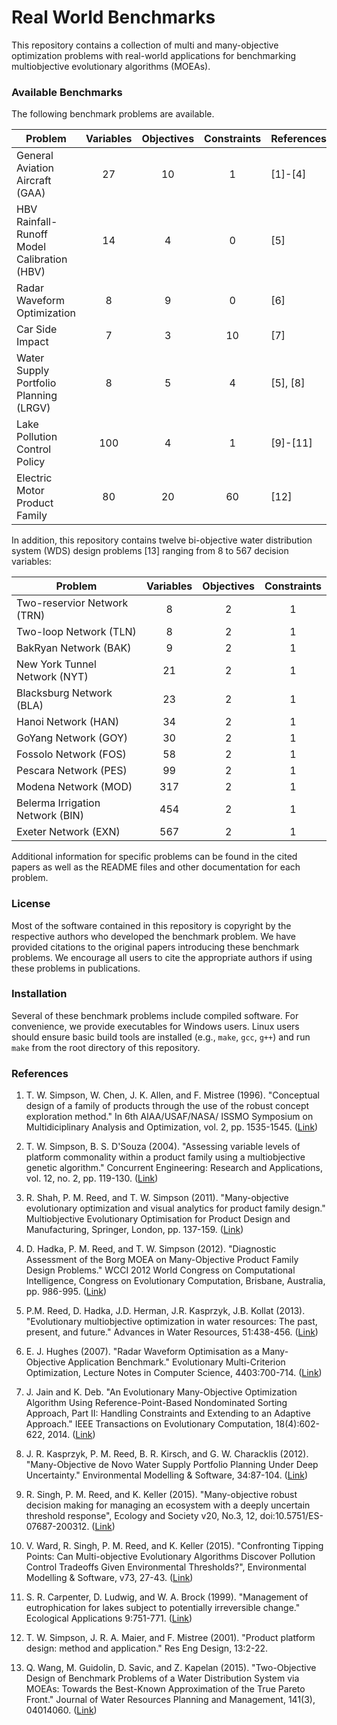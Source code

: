 # Real World Benchmarks #

This repository contains a collection of multi and many-objective optimization problems
with real-world applications for benchmarking multiobjective evolutionary algorithms (MOEAs).

### Available Benchmarks ###

The following benchmark problems are available.

| Problem                                     | Variables | Objectives | Constraints | References |
| ------------------------------------------- | :-------: | :--------: | :---------: | ---------- |
| General Aviation Aircraft (GAA)             | 27        | 10         | 1           | [1]-[4]    |
| HBV Rainfall-Runoff Model Calibration (HBV) | 14        | 4          | 0           | [5]        |
| Radar Waveform Optimization                 | 8         | 9          | 0           | [6]        |
| Car Side Impact                             | 7         | 3          | 10          | [7]        |
| Water Supply Portfolio Planning (LRGV)      | 8         | 5          | 4           | [5], [8]   |
| Lake Pollution Control Policy               | 100       | 4          | 1           | [9]-[11]   |
| Electric Motor Product Family               | 80        | 20         | 60          | [12]       |

In addition, this repository contains twelve bi-objective water distribution system (WDS) design problems [13]
ranging from 8 to 567 decision variables:

| Problem                          | Variables | Objectives | Constraints |
| -------------------------------- | :-------: | :--------: | :---------: |
| Two-reservior Network (TRN)      | 8         | 2          | 1           |
| Two-loop Network (TLN)           | 8         | 2          | 1           |
| BakRyan Network (BAK)            | 9         | 2          | 1           |
| New York Tunnel Network (NYT)    | 21        | 2          | 1           |
| Blacksburg Network (BLA)         | 23        | 2          | 1           |
| Hanoi Network (HAN)              | 34        | 2          | 1           |
| GoYang Network (GOY)             | 30        | 2          | 1           |
| Fossolo Network (FOS)            | 58        | 2          | 1           |
| Pescara Network (PES)            | 99        | 2          | 1           |
| Modena Network (MOD)             | 317       | 2          | 1           |
| Belerma Irrigation Network (BIN) | 454       | 2          | 1           |
| Exeter Network (EXN)             | 567       | 2          | 1           |

Additional information for specific problems can be found in the cited papers as well as
the README files and other documentation for each problem.

### License ###

Most of the software contained in this repository is copyright by the respective authors
who developed the benchmark problem.  We have provided citations to the original papers
introducing these benchmark problems.  We encourage all users to cite the appropriate
authors if using these problems in publications.

### Installation ###

Several of these benchmark problems include compiled software.  For convenience, we provide
executables for Windows users.  Linux users should ensure basic build tools are installed
(e.g., `make`, `gcc`, `g++`) and run `make` from the root directory of this repository.

### References ###

1. T. W. Simpson, W. Chen, J. K. Allen, and F. Mistree (1996). "Conceptual design of a family
   of products through the use of the robust concept exploration method." In 6th AIAA/USAF/NASA/
   ISSMO Symposium on Multidiciplinary Analysis and Optimization, vol. 2, pp. 1535-1545.
   ([Link](http://www.researchgate.net/publication/236735937_Conceptual_Design_of_a_Family_of_Products_Through_the_Use_of_the_Robust_Concept_Exploration_Method))

2. T. W. Simpson, B. S. D'Souza (2004). "Assessing variable levels of platform commonality within
   a product family using a multiobjective genetic algorithm." Concurrent Engineering:
   Research and Applications, vol. 12, no. 2, pp. 119-130.
   ([Link](http://cer.sagepub.com/content/12/2/119.abstract))

3. R. Shah, P. M. Reed, and T. W. Simpson (2011). "Many-objective evolutionary optimization and
   visual analytics for product family design." Multiobjective Evolutionary Optimisation for
   Product Design and Manufacturing, Springer, London, pp. 137-159.
   ([Link](http://link.springer.com/chapter/10.1007/978-0-85729-652-8_4))

4. D. Hadka, P. M. Reed, and T. W. Simpson (2012). "Diagnostic Assessment of the Borg MOEA on 
   Many-Objective Product Family Design Problems."  WCCI 2012 World Congress on Computational
   Intelligence, Congress on Evolutionary Computation, Brisbane, Australia, pp. 986-995.
   ([Link](http://ieeexplore.ieee.org/xpl/articleDetails.jsp?arnumber=6256466))

5. P.M. Reed, D. Hadka, J.D. Herman, J.R. Kasprzyk, J.B. Kollat (2013).  "Evolutionary multiobjective
   optimization in water resources: The past, present, and future."  Advances in Water Resources,
   51:438-456. ([Link](http://www.sciencedirect.com/science/article/pii/S0309170812000073))

6. E. J. Hughes (2007).  "Radar Waveform Optimisation as a Many-Objective Application Benchmark."
   Evolutionary Multi-Criterion Optimization, Lecture Notes in Computer Science, 4403:700-714.
   ([Link](http://link.springer.com/chapter/10.1007%2F978-3-540-70928-2_53))

7. J. Jain and K. Deb.  "An Evolutionary Many-Objective Optimization Algorithm Using
   Reference-Point-Based Nondominated Sorting Approach, Part II: Handling Constraints and Extending
   to an Adaptive Approach."  IEEE Transactions on Evolutionary Computation, 18(4):602-622, 2014.
   ([Link](http://ieeexplore.ieee.org/xpl/abstractKeywords.jsp?arnumber=6595567))

8. J. R. Kasprzyk, P. M. Reed, B. R. Kirsch, and G. W. Characklis (2012). "Many-Objective de Novo
   Water Supply Portfolio Planning Under Deep Uncertainty." Environmental Modelling & Software,
   34:87-104. ([Link](http://www.sciencedirect.com/science/article/pii/S1364815211001010))

9. R. Singh, P. M. Reed, and K. Keller (2015). "Many-objective robust decision making for managing an
   ecosystem with a deeply uncertain threshold response", Ecology and Society v20, No.3, 12,
   doi:10.5751/ES-07687-200312. ([Link](http://www.ecologyandsociety.org/vol20/iss3/art12/))

10. V. Ward, R. Singh, P. M. Reed, and K. Keller (2015). "Confronting Tipping Points: Can
    Multi-objective Evolutionary Algorithms Discover Pollution Control Tradeoffs Given
    Environmental Thresholds?", Environmental Modelling & Software, v73, 27-43.
    ([Link](http://www.sciencedirect.com/science/article/pii/S1364815215300256))

11. S. R. Carpenter, D. Ludwig, and W. A. Brock (1999). "Management of eutrophication for
    lakes subject to potentially irreversible change." Ecological Applications 9:751-771.
    ([Link](http://www.jstor.org/stable/2641327))

12. T. W. Simpson, J. R. A. Maier, and F. Mistree (2001).  "Product platform
    design: method and application."  Res Eng Design, 13:2-22.

13. Q. Wang, M. Guidolin, D. Savic, and Z. Kapelan (2015). "Two-Objective Design of
    Benchmark Problems of a Water Distribution System via MOEAs: Towards the
    Best-Known Approximation of the True Pareto Front." Journal of Water Resources
    Planning and Management, 141(3), 04014060.
    ([Link](http://ascelibrary.org/doi/abs/10.1061/%28ASCE%29WR.1943-5452.0000460))
